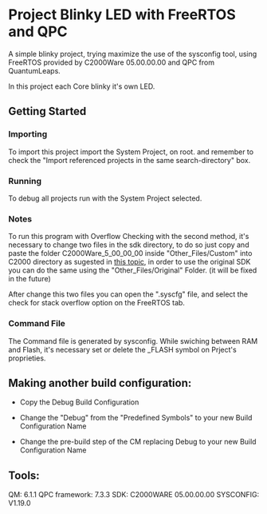 # Project Blinky LED with FreeRTOS and QPC

A simple blinky project, trying maximize the use of the sysconfig tool, using FreeRTOS provided by C2000Ware 05.00.00.00 and QPC from QuantumLeaps.

In this project each Core blinky it's own LED.

## Getting Started

### Importing

To import this project import the System Project, on root. and remember to check the "Import referenced projects in the same search-directory" box.

### Running

To debug all projects run with the System Project selected.

### Notes

To run this program with Overflow Checking with the second method, it's necessary to change two files in the sdk directory,
to do so just copy and paste the folder C2000Ware_5_00_00_00 inside "Other_Files/Custom" into C2000 directory as sugested in [this topic](https://e2e.ti.com/support/microcontrollers/c2000-microcontrollers-group/c2000/f/c2000-microcontrollers-forum/1340754/tms320f28386d-sysconfig-freertosconfig-stack_overflow/5109670#5109670),
in order to use the original SDK you can do the same using the "Other_Files/Original" Folder. (it will be fixed in the future)

After change this two files you can open the ".syscfg" file, and select the check for stack overflow option on the FreeRTOS tab.

### Command File

The Command file is generated by sysconfig.
While swiching between RAM and Flash, it's necessary
set or delete the _FLASH symbol on Prject's proprieties.


## Making another build configuration:

- Copy the Debug Build Configuration
- Change the "Debug" from the "Predefined Symbols" to your new Build Configuration Name

- Change the pre-build step of the CM replacing Debug to your new Build Configuration Name


## Tools:
QM: 6.1.1
QPC framework: 7.3.3
SDK: C2000WARE 05.00.00.00
SYSCONFIG: V1.19.0